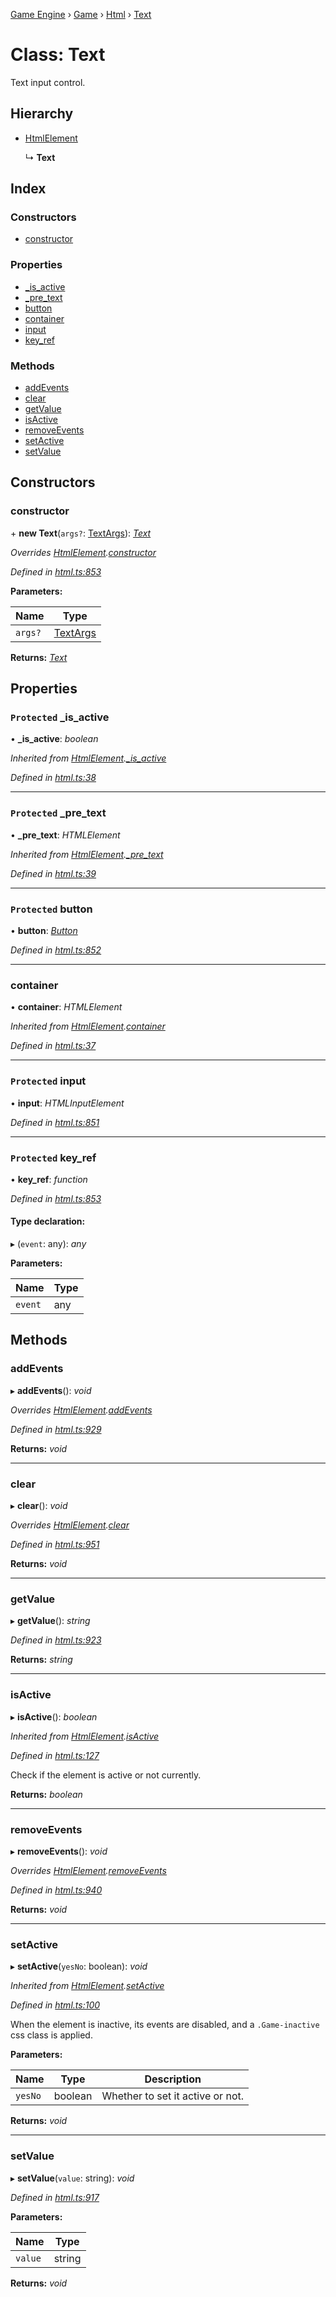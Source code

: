 [Game Engine](../README.md) › [Game](../modules/game.md) › [Html](../modules/game.html.md) › [Text](game.html.text.md)

# Class: Text

Text input control.

## Hierarchy

* [HtmlElement](game.html.htmlelement.md)

  ↳ **Text**

## Index

### Constructors

* [constructor](game.html.text.md#constructor)

### Properties

* [_is_active](game.html.text.md#protected-_is_active)
* [_pre_text](game.html.text.md#protected-_pre_text)
* [button](game.html.text.md#protected-button)
* [container](game.html.text.md#container)
* [input](game.html.text.md#protected-input)
* [key_ref](game.html.text.md#protected-key_ref)

### Methods

* [addEvents](game.html.text.md#addevents)
* [clear](game.html.text.md#clear)
* [getValue](game.html.text.md#getvalue)
* [isActive](game.html.text.md#isactive)
* [removeEvents](game.html.text.md#removeevents)
* [setActive](game.html.text.md#setactive)
* [setValue](game.html.text.md#setvalue)

## Constructors

###  constructor

\+ **new Text**(`args?`: [TextArgs](../interfaces/game.html.textargs.md)): *[Text](game.html.text.md)*

*Overrides [HtmlElement](game.html.htmlelement.md).[constructor](game.html.htmlelement.md#constructor)*

*Defined in [html.ts:853](https://github.com/noobiept/game_engine/blob/625c324/source/html.ts#L853)*

**Parameters:**

Name | Type |
------ | ------ |
`args?` | [TextArgs](../interfaces/game.html.textargs.md) |

**Returns:** *[Text](game.html.text.md)*

## Properties

### `Protected` _is_active

• **_is_active**: *boolean*

*Inherited from [HtmlElement](game.html.htmlelement.md).[_is_active](game.html.htmlelement.md#protected-_is_active)*

*Defined in [html.ts:38](https://github.com/noobiept/game_engine/blob/625c324/source/html.ts#L38)*

___

### `Protected` _pre_text

• **_pre_text**: *HTMLElement*

*Inherited from [HtmlElement](game.html.htmlelement.md).[_pre_text](game.html.htmlelement.md#protected-_pre_text)*

*Defined in [html.ts:39](https://github.com/noobiept/game_engine/blob/625c324/source/html.ts#L39)*

___

### `Protected` button

• **button**: *[Button](game.html.button.md)*

*Defined in [html.ts:852](https://github.com/noobiept/game_engine/blob/625c324/source/html.ts#L852)*

___

###  container

• **container**: *HTMLElement*

*Inherited from [HtmlElement](game.html.htmlelement.md).[container](game.html.htmlelement.md#container)*

*Defined in [html.ts:37](https://github.com/noobiept/game_engine/blob/625c324/source/html.ts#L37)*

___

### `Protected` input

• **input**: *HTMLInputElement*

*Defined in [html.ts:851](https://github.com/noobiept/game_engine/blob/625c324/source/html.ts#L851)*

___

### `Protected` key_ref

• **key_ref**: *function*

*Defined in [html.ts:853](https://github.com/noobiept/game_engine/blob/625c324/source/html.ts#L853)*

#### Type declaration:

▸ (`event`: any): *any*

**Parameters:**

Name | Type |
------ | ------ |
`event` | any |

## Methods

###  addEvents

▸ **addEvents**(): *void*

*Overrides [HtmlElement](game.html.htmlelement.md).[addEvents](game.html.htmlelement.md#addevents)*

*Defined in [html.ts:929](https://github.com/noobiept/game_engine/blob/625c324/source/html.ts#L929)*

**Returns:** *void*

___

###  clear

▸ **clear**(): *void*

*Overrides [HtmlElement](game.html.htmlelement.md).[clear](game.html.htmlelement.md#clear)*

*Defined in [html.ts:951](https://github.com/noobiept/game_engine/blob/625c324/source/html.ts#L951)*

**Returns:** *void*

___

###  getValue

▸ **getValue**(): *string*

*Defined in [html.ts:923](https://github.com/noobiept/game_engine/blob/625c324/source/html.ts#L923)*

**Returns:** *string*

___

###  isActive

▸ **isActive**(): *boolean*

*Inherited from [HtmlElement](game.html.htmlelement.md).[isActive](game.html.htmlelement.md#isactive)*

*Defined in [html.ts:127](https://github.com/noobiept/game_engine/blob/625c324/source/html.ts#L127)*

Check if the element is active or not currently.

**Returns:** *boolean*

___

###  removeEvents

▸ **removeEvents**(): *void*

*Overrides [HtmlElement](game.html.htmlelement.md).[removeEvents](game.html.htmlelement.md#removeevents)*

*Defined in [html.ts:940](https://github.com/noobiept/game_engine/blob/625c324/source/html.ts#L940)*

**Returns:** *void*

___

###  setActive

▸ **setActive**(`yesNo`: boolean): *void*

*Inherited from [HtmlElement](game.html.htmlelement.md).[setActive](game.html.htmlelement.md#setactive)*

*Defined in [html.ts:100](https://github.com/noobiept/game_engine/blob/625c324/source/html.ts#L100)*

When the element is inactive, its events are disabled, and a `.Game-inactive` css class is applied.

**Parameters:**

Name | Type | Description |
------ | ------ | ------ |
`yesNo` | boolean | Whether to set it active or not.  |

**Returns:** *void*

___

###  setValue

▸ **setValue**(`value`: string): *void*

*Defined in [html.ts:917](https://github.com/noobiept/game_engine/blob/625c324/source/html.ts#L917)*

**Parameters:**

Name | Type |
------ | ------ |
`value` | string |

**Returns:** *void*
